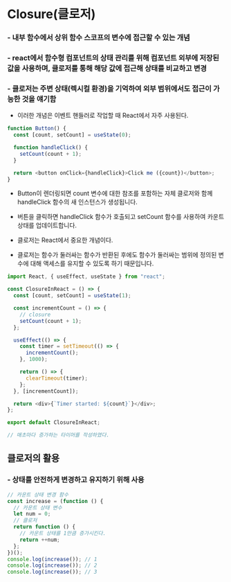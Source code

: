 # Closure(클로저)

### - 내부 함수에서 상위 함수 스코프의 변수에 접근할 수 있는 개념

### - react에서 함수형 컴포넌트의 상태 관리를 위해 컴포넌트 외부에 저장된 값을 사용하며, 클로저를 통해 해당 값에 접근해 상태를 비교하고 변경

### - 클로저는 주변 상태(렉시컬 환경)을 기억하여 외부 범위에서도 접근이 가능한 것을 얘기함

- 이러한 개념은 이벤트 핸들러로 작업할 때 React에서 자주 사용된다.

```javascript
function Button() {
  const [count, setCount] = useState(0);

  function handleClick() {
    setCount(count + 1);
  }

  return <button onClick={handleClick}>Click me ({count})</button>;
}
```

- Button이 렌더링되면 count 변수에 대한 참조를 포함하는 자체 클로저와 함께 handleClick 함수의 새 인스턴스가 생성됩니다.
- 버튼을 클릭하면 handleClick 함수가 호출되고 setCount 함수를 사용하여 카운트 상태를 업데이트합니다.

- 클로저는 React에서 중요한 개념이다.
- 클로저는 함수가 둘러싸는 함수가 반환된 후에도 함수가 둘러싸는 범위에 정의된 변수에 대해 액세스를 유지할 수 있도록 하기 때문입니다.

```javascript
import React, { useEffect, useState } from "react";

const ClosureInReact = () => {
  const [count, setCount] = useState(1);

  const incrementCount = () => {
    // closure
    setCount(count + 1);
  };

  useEffect(() => {
    const timer = setTimeout(() => {
      incrementCount();
    }, 1000);

    return () => {
      clearTimeout(timer);
    };
  }, [incrementCount]);

  return <div>{`Timer started: ${count}`}</div>;
};

export default ClosureInReact;

// 매초마다 증가하는 타이머를 작성하였다.
```

## 클로저의 활용

### - 상태를 안전하게 변경하고 유지하기 위해 사용

```javascript
// 카운트 상태 변경 함수
const increase = (function () {
  // 카운트 상태 변수
  let num = 0;
  // 클로저
  return function () {
    // 카운트 상태를 1만큼 증가시킨다.
    return ++num;
  };
})();
console.log(increase()); // 1
console.log(increase()); // 2
console.log(increase()); // 3
```
